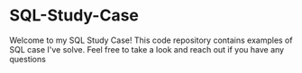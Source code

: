# SQL-Study-Case

Welcome to my SQL Study Case! This code repository contains examples of SQL case I've solve. Feel free to take a look and reach out if you have any questions 
